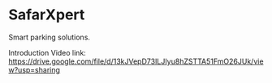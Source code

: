 # SafarXpert
Smart parking solutions.

Introduction Video link: https://drive.google.com/file/d/13kJVepD73ILJIyu8hZSTTA51FmO26JUk/view?usp=sharing
